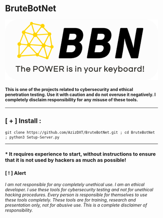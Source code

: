 # BruteBotNet
<a href="https://raw.githubusercontent.com/AzizDXT/Cardio/main/BBN.png" target="_blank" title="https://raw.githubusercontent.com/AzizDXT/Cardio/main/BBN.png"><img src="https://raw.githubusercontent.com/AzizDXT/Cardio/main/BBN.png" border="0" alt="https://raw.githubusercontent.com/AzizDXT/Cardio/main/BBN.png" /></a>


#### This is one of the projects related to cybersecurity and ethical penetration testing. Use it with caution and do not overuse it negatively. I completely disclaim responsibility for any misuse of these tools.
_____________________________________________________________________________________
## [ + ] Install :
```
git clone https://github.com/AzizDXT/BruteBotNet.git ; cd BruteBotNet ; python3 Setup-Server.py

```

_____________________________________________________________________________________

### * It requires experience to start, without instructions to ensure that it is not used by hackers as much as possible!
### [ ! ] Alert
###### I am not responsible for any completely unethical use. I am an ethical developer. I use these tools for cybersecurity testing and not for unethical hacking procedures. Every person is responsible for themselves to use these tools completely. These tools are for training, research and presentation only, not for abusive use. This is a complete disclaimer of responsibility.
